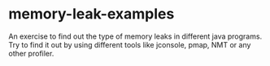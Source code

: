 # memory-leak-examples
An exercise to find out the type of memory leaks in different java programs. Try to find it out by using different tools like jconsole, pmap, NMT or any other profiler.
